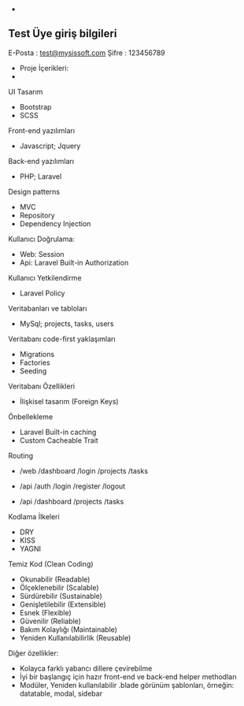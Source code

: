   - 
  Test Üye giriş bilgileri
  - 
  E-Posta :    test@mysissoft.com
  Şifre   :    123456789



-  
  Proje İçerikleri: 
- 


UI Tasarım
+ Bootstrap
+ SCSS


Front-end yazılımları
+ Javascript; Jquery


Back-end yazılımları
+ PHP; Laravel

Design patterns
+ MVC
+ Repository
+ Dependency Injection


Kullanıcı Doğrulama:
+ Web: Session
+ Api: Laravel Built-in Authorization


Kullanıcı Yetkilendirme
+ Laravel Policy


Veritabanları ve tabloları
+ MySql; projects, tasks, users


Veritabanı code-first yaklaşımları
+ Migrations 
+ Factories
+ Seeding

Veritabanı Özellikleri
+ İlişkisel tasarım (Foreign Keys)

Önbellekleme
+ Laravel Built-in caching
+ Custom Cacheable Trait

Routing
+ /web
      /dashboard
                /login
                /projects
                /tasks
  
+ /api
      /auth
            /login
            /register
            /logout
  
+ /api
      /dashboard
                /projects
                /tasks
    

Kodlama İlkeleri
* DRY
* KISS
* YAGNI


Temiz Kod (Clean Coding)
* Okunabilir (Readable)
* Ölçeklenebilir (Scalable)
* Sürdürebilir (Sustainable)
* Genişletilebilir (Extensible)
* Esnek (Flexible)
* Güvenilir (Reliable)
* Bakım Kolaylığı (Maintainable)
* Yeniden Kullanılabilirlik (Reusable)


Diğer özellikler:
* Kolayca farklı yabancı dillere çevirebilme
* İyi bir başlangıç için hazır front-end ve back-end helper methodları
* Modüler, Yeniden kullanılabilir .blade görünüm şablonları, örneğin: datatable, modal, sidebar
